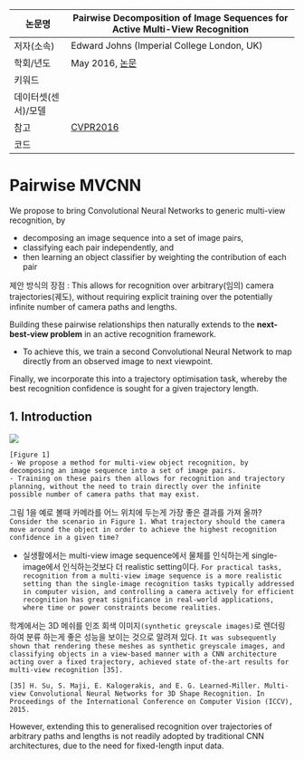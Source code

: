 | 논문명 | Pairwise Decomposition of Image Sequences for Active Multi-View Recognition |
| --- | --- |
| 저자\(소속\) | Edward Johns (Imperial College London, UK) |
| 학회/년도 | May 2016, [논문](https://arxiv.org/abs/1605.08359) |
| 키워드 |  |
| 데이터셋(센서)/모델 |  |
| 참고 |[CVPR2016](https://www.youtube.com/watch?v=7Bw0HGlidtg)  |
| 코드 |  |


# Pairwise MVCNN

We propose to bring Convolutional Neural Networks to generic multi-view recognition, by 
- decomposing an image sequence into a set of image pairs, 
- classifying each pair independently, and 
- then learning an object classifier by weighting the contribution of each pair

제안 방식의 장점 : This allows for recognition over arbitrary(임의) camera trajectories(궤도), without requiring explicit training over the potentially infinite number of camera paths and lengths. 

Building these pairwise relationships then naturally extends to the **next-best-view problem** in an active recognition framework. 
- To achieve this, we train a second Convolutional Neural Network to map directly from an observed image to next viewpoint.

Finally, we incorporate this into a trajectory optimisation task, whereby the best recognition confidence is sought for
a given trajectory length.

## 1. Introduction

![](https://i.imgur.com/hsqKgpl.png)
```
[Figure 1]
- We propose a method for multi-view object recognition, by decomposing an image sequence into a set of image pairs. 
- Training on these pairs then allows for recognition and trajectory planning, without the need to train directly over the infinite possible number of camera paths that may exist.
```

그림 1을 예로 볼때 카메라를 어느 위치에 두는게 가장 좋은 결과를 가져 올까? `Consider the scenario in Figure 1. What trajectory should the camera move around the object in order to achieve the highest recognition confidence in a given time?`
- 실생활에서는 multi-view image sequence에서 물체를 인식하는게 single-image에서 인식하는것보다 더 realistic setting이다. `For practical tasks, recognition from a multi-view image sequence is a more realistic setting than the single-image recognition tasks typically addressed in computer vision, and controlling a camera actively for efficient recognition has great significance in real-world applications, where time or power constraints become realities. `

학계에서는 3D 메쉬를 인조 회색 이미지`(synthetic greyscale images)`로 렌더링 하여 분류 하는게 좋은 성능을 보이는 것으로 알려져 있다. `It was subsequently shown that rendering these meshes as synthetic greyscale images, and classifying objects in a view-based manner with a CNN architecture acting over a fixed trajectory, achieved state of-the-art results for multi-view recognition [35].`
```
[35] H. Su, S. Maji, E. Kalogerakis, and E. G. Learned-Miller. Multi-view Convolutional Neural Networks for 3D Shape Recognition. In Proceedings of the International Conference on Computer Vision (ICCV), 2015.
```

However, extending this to generalised recognition over trajectories of arbitrary paths and lengths is not readily adopted by traditional CNN architectures, due to the need for fixed-length input data.
<!--stackedit_data:
eyJoaXN0b3J5IjpbMTY0MjE0NzA2OV19
-->
